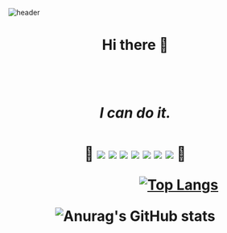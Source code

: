 ![header](https://capsule-render.vercel.app/api?type=slice&&animation=fadeIn&desc=Hello%20capsule%20render)

<h1 align="center">
Hi there 👋
<div>



&nbsp;

<h5 align="center">I can do it.</h5>
<div align="center">
🔧
<img src="https://img.shields.io/badge/HTML5-E34F26?style=flat&logo=HTML5&logoColor=white" />
<img src="https://img.shields.io/badge/CSS3-1572B6?style=flat&logo=CSS3&logoColor=white" />
<img src="https://img.shields.io/badge/JavaScript-F0DB4F?style=flat&logo=JavaScript&logoColor=white" />
<img src="https://img.shields.io/badge/React-61DAFB?style=flat&logo=React&logoColor=white" />
<img src="https://img.shields.io/badge/Figma-F24E1E?style=flat&logo=Figma&logoColor=white" />
<img src="https://img.shields.io/badge/Git-F05032?style=flat&logo=Git&logoColor=white" />
<img src="https://img.shields.io/badge/GitHub-181717?style=flat&logo=GitHub&logoColor=white" />
🔧
</div>

 
 
 
 
 
[![Top Langs](https://github-readme-stats.vercel.app/api/top-langs/?username=kim-hyeona&langs_count=8)](https://github.com/kim-hyeona/github-readme-stats)

![Anurag's GitHub stats](https://github-readme-stats.vercel.app/api?username=kim-hyeona&show_icons=true&theme=radical)



<!--
**kim-hyeona/kim-hyeona** is a ✨ _special_ ✨ repository because its `README.md` (this file) appears on your GitHub profile.

Here are some ideas to get you started:

- 🔭 I’m currently working on ...
- 🌱 I’m currently learning ...ㅇㄹㅇㄹ
- 👯 I’m looking to collaborate on ...
- 🤔 I’m looking for help with ...
- 💬 Ask me about ...
- 📫 How to reach me: ...
- 😄 Pronouns: ...
- ⚡ Fun fact: ...
-->
